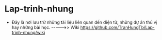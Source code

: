 # Lap-trinh-nhung
- Đây là nơi lưu trữ những tài liệu liên quan đến điện tử, những dự án thú vị hay những bài học.
----->> Wiki https://github.com/TranHungTb/Lap-trinh-nhung/wiki
